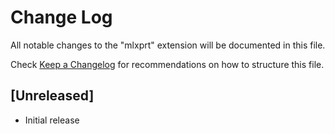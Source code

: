 # Change Log

All notable changes to the "mlxprt" extension will be documented in this file.

Check [Keep a Changelog](http://keepachangelog.com/) for recommendations on how to structure this file.

## [Unreleased]

- Initial release